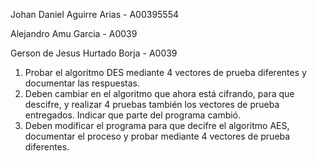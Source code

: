Johan Daniel Aguirre Arias - A00395554

Alejandro Amu Garcia - A0039

Gerson de Jesus Hurtado Borja - A0039

1. Probar el algoritmo DES mediante 4 vectores de prueba diferentes y documentar
   las respuestas.
2. Deben cambiar en el algoritmo que ahora está cifrando, para que descifre, y
   realizar 4 pruebas también los vectores de prueba entregados. Indicar que parte
   del programa cambió.
3. Deben modificar el programa para que decifre el algoritmo AES, documentar el
   proceso y probar mediante 4 vectores de prueba diferentes.